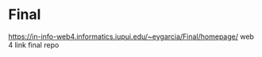 # Final
https://in-info-web4.informatics.iupui.edu/~eygarcia/Final/homepage/ 
web 4 link
 final repo
